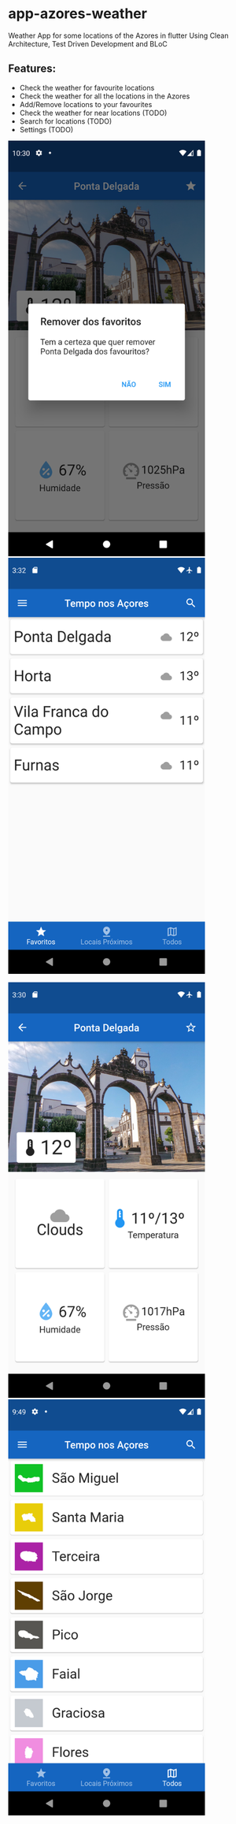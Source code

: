 # app-azores-weather
 Weather App for some locations of the Azores in flutter
 Using Clean Architecture, Test Driven Development and BLoC

## Features:
- Check the weather for favourite locations
- Check the weather for all the locations in the Azores
- Add/Remove locations to your favourites
- Check the weather for near locations (TODO)
- Search for locations (TODO)
- Settings (TODO)

<p float="left">
  <img src="previews/alert_dialog_preview.png" width="400">
  <img src="previews/favs_page_preview.png" width="400">
</p>
<p float="left">
  <img src="previews/spot_page_preview.png" width="400">
  <img src="previews/all_page_preview.png" width="400">
</p>

